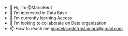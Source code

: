 - 👋 Hi, I’m @MarioBeut
- 👀 I’m interested in Data Base
- 🌱 I’m currently learning Access
- 💞️ I’m looking to collaborate on Data organization
- 📫 How to reach me jmgdelacgdetrastamara@gmail.com

